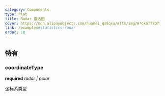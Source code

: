 ```yaml
---
category: Components
type: Plot
title: Radar 雷达图
cover: https://mdn.alipayobjects.com/huamei_qa8qxu/afts/img/A*okGTT7D7fBEAAAAAAAAAAAAADmJ7AQ/original
link: /examples#statistics-radar
order: 10
---
```


##  特有

### coordinateType

<description>**required** _radar | polar_</description>

坐标系类型
